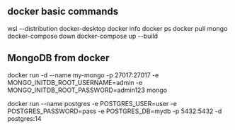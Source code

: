 docker basic commands
---------------------
wsl --distribution docker-desktop
docker info
docker ps
docker pull mongo
docker-compose down
docker-compose up --build

MongoDB from docker
-------------------
docker run -d --name my-mongo -p 27017:27017 -e MONGO_INITDB_ROOT_USERNAME=admin -e MONGO_INITDB_ROOT_PASSWORD=admin123 mongo

docker run --name postgres -e POSTGRES_USER=user -e POSTGRES_PASSWORD=pass -e POSTGRES_DB=mydb -p 5432:5432 -d postgres:14

